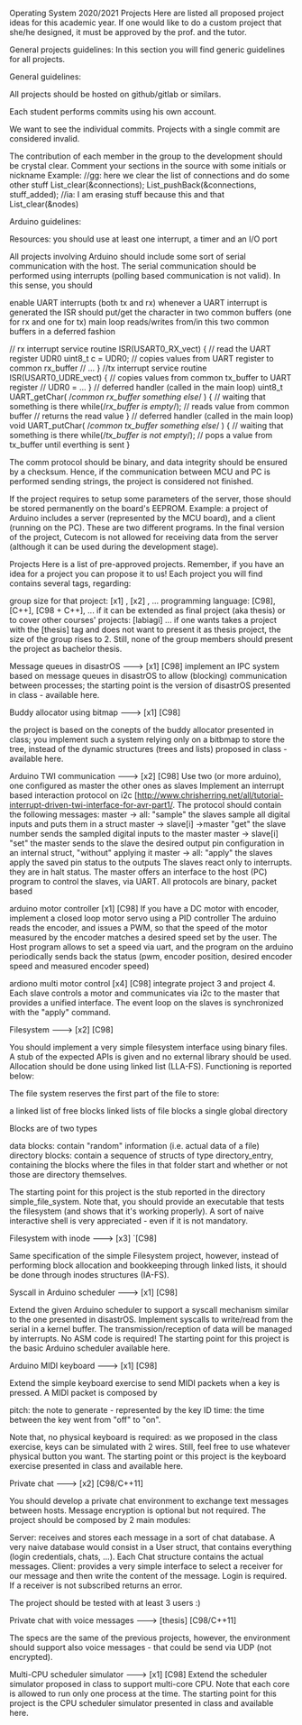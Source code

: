 Operating System 2020/2021 Projects
Here are listed all proposed project ideas for this academic year.
If one would like to do a custom project that she/he designed,
it must be approved by the prof. and the tutor.

General projects guidelines:
In this section you will find generic guidelines for all projects.

General guidelines:


All projects should be hosted on github/gitlab or similars.


Each student performs commits using his own account.


We want to see the individual commits. Projects with a single commit are considered invalid.


The contribution of each member in the group to the development
should be crystal clear. Comment your sections in the source with some
initials or nickname
Example:
//gg: here we clear the list of connections and do some other stuff
List_clear(&connections);
List_pushBack(&connections, stuff_added);
//ia: I am erasing stuff because this and that
List_clear(&nodes)



Arduino guidelines:


Resources: you should use at least one interrupt, a timer and an I/O port


All projects involving Arduino should include some sort of serial
communication with the host.
The serial communication should be performed using interrupts
(polling based communication is not valid).
In this sense, you should

enable UART interrupts (both tx and rx)
whenever a UART interrupt is generated the ISR should put/get the character in two common buffers (one for rx and one for tx)
main loop reads/writes from/in this two common buffers in a deferred fashion

// rx interrupt service routine
ISR(USART0_RX_vect) {
  // read the UART register UDR0
  uint8_t c = UDR0;
  // copies values from UART register to common rx_buffer
  // ...
}
//tx interrupt service routine
ISR(USART0_UDRE_vect) {
  // copies values from common tx_buffer to UART register
  // UDR0 = ...
}
// deferred handler (called in the main loop)
uint8_t UART_getChar( /*common rx_buffer something else*/ ) {
  // waiting that something is there
  while(/*rx_buffer is empty*/);
  // reads value from common buffer
  // returns the read value
}
// deferred handler (called in the main loop)
void UART_putChar( /*common tx_buffer something else*/ ) {
  // waiting that something is there
  while(/*tx_buffer is not empty*/);
  // pops a value from tx_buffer until everthing is sent
}


The comm protocol should be binary, and data integrity should be ensured by
a checksum. Hence, if the communication between MCU and PC is performed sending strings,
the project is considered not finished.


If the project requires to setup some parameters of the server,
those should be stored permanently on the board's EEPROM.
Example: a project of Arduino includes a server
(represented by the MCU board), and a client (running on the PC).
These are two different programs. In the final version of the project,
Cutecom is not allowed for receiving data from the server
(although it can be used during the development stage).



Projects
Here is a list of pre-approved projects.
Remember, if you have an idea for a project you can propose it to us!
Each project you will find contains several tags, regarding:

group size for that project: [x1] , [x2] , ...
programming language: [C98], [C++], [C98 + C++], ...
if it can be extended as final project (aka thesis) or to cover other courses' projects: [labiagi] ...
if one wants takes a project with the [thesis] tag and does not want to present it as thesis project, the size of the group rises to 2. Still, none of the group members should present the project as bachelor thesis.



Message queues in disastrOS ---> [x1] [C98]
implement an IPC system based on message queues in disastrOS
to allow (blocking) communication between processes;
the starting point is the version of disastrOS presented in class -
available here.


Buddy allocator using bitmap ---> [x1] [C98]


the project is based on the conepts of the buddy allocator presented in class;
you implement such a system relying only on a bitbmap to store the tree, instead of the dynamic structures (trees and lists) proposed in class -
available here.


Arduino TWI communication ---> [x2] [C98]
Use two (or more arduino), one configured as master the other ones as slaves
Implement an interrupt based interaction  protocol on i2c [http://www.chrisherring.net/all/tutorial-interrupt-driven-twi-interface-for-avr-part1/.
The protocol should contain the following messages:
master -> all:                "sample"             the slaves sample all digital inputs and puts them in a struct
master -> slave[i] ->master   "get"                the slave number  sends the sampled digital inputs to the master
master -> slave[i]            "set"                the master sends to the slave  the desired output pin configuration in an internal struct, "without" applying it
master -> all:                "apply"              the slaves apply the saved pin status to the outputs
The slaves react only to interrupts. they are in halt status.
The master offers an interface to the host (PC) program to control the slaves, via UART.
All protocols are binary, packet based


arduino motor controller [x1] [C98]
If you have a DC motor with encoder, implement a closed loop motor servo using a PID controller
The arduino reads the encoder, and issues a PWM, so that the speed of the motor
measured by the encoder matches a desired speed set by the user.
The Host program allows to set a speed via uart, and the program on the arduino periodically
sends back the status (pwm, encoder position, desired encoder speed and measured encoder speed)


ardiono multi motor control [x4] [C98]
integrate project 3 and project 4. Each slave controls a motor and communicates via i2c to the master
that provides a unified interface. The event loop on the slaves is synchronized with the "apply" command.


Filesystem ---> [x2] [C98]


You should implement a very simple filesystem interface using binary files.
A stub of the expected APIs is given and no external library should be used.
Allocation should be done using linked list (LLA-FS).
Functioning is reported below:

The file system reserves the first part of the file to store:

a linked list of free blocks
linked lists of file blocks
a single global directory


Blocks are of two types

data blocks: contain "random" information (i.e. actual data of a file)
directory blocks: contain a sequence of structs of type directory_entry,
containing the blocks where the files in that folder start and
whether or not those are directory themselves.



The starting point for this project is the stub reported in the directory
simple_file_system. Note that, you should provide an
executable that tests the filesystem (and shows that it's working properly).
A sort of naive interactive shell is very appreciated - even if it is not mandatory.


Filesystem with inode ---> [x3] `[C98]

Same specification of the simple Filesystem project, however,
instead of performing block allocation and bookkeeping through linked lists,
it should be done through inodes structures (IA-FS).


Syscall in Arduino scheduler  ---> [x1] [C98]


Extend the given Arduino scheduler to support a syscall mechanism similar to the one presented in disastrOS.
Implement syscalls to write/read from the serial in a kernel buffer. The transmission/reception of data will be managed by interrupts. No ASM code is required!
The starting point for this project is the basic Arduino scheduler available
here.


Arduino MIDI keyboard ---> [x1] [C98]


Extend the simple keyboard exercise to send MIDI packets
when a key is pressed. A MIDI packet is composed by

pitch: the note to generate - represented by the key ID
time: the time between the key went from "off" to "on".

Note that, no physical keyboard is required: as we proposed in the class exercise,
keys can be simulated with 2 wires.
Still, feel free to use whatever physical button you want.
The starting point or this project is the keyboard exercise presented in class
and available here.


Private chat ---> [x2] [C98/C++11]


You should develop a private chat environment to exchange
text messages between hosts. Message encryption is optional but not required.
The project should be composed by 2 main modules:

Server: receives and stores each message in a sort of chat database.
A very naive database would consist in a User struct,
that contains everything (login credentials, chats, ...).
Each Chat structure contains the actual messages.
Client: provides a very simple interface to select a
receiver for our message and then write the content of the message.
Login is required. If a receiver is not subscribed returns an error.

The project should be tested with at least 3 users :)


Private chat with voice messages ---> [thesis] [C98/C++11]


The specs are the same of the previous projects, however, the environment
should support also voice messages - that could be send via UDP
(not encrypted).


Multi-CPU scheduler simulator  ---> [x1] [C98]
Extend the scheduler simulator proposed in class to support multi-core CPU.
Note that each core is allowed to run only one process at the time.
The starting point for this project is the CPU scheduler simulator
presented in class and available
here.